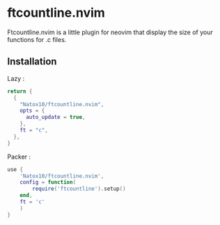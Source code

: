 # ftcountline.nvim

Ftcountline.nvim is a little plugin for neovim that display the size of your functions for .c files.

## Installation

Lazy :
```Lua
return {
  {
    "Natox10/ftcountline.nvim",
    opts = {
      auto_update = true,
    },
    ft = "c",
  },
}
```

Packer :
```Lua
use {
	'Natox10/ftcountline.nvim',
	config = function(
		require('ftcountline').setup()
	end,
	ft = 'c'
	)
}
```
